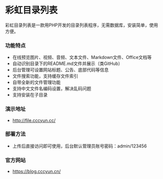 # 彩虹目录列表

彩虹目录列表是一款用PHP开发的目录列表程序，无需数据库，安装简单，使用方便。

### 功能特点

- 在线预览图片、视频、音频、文本文件、Markdown文件、Office文档等
- 自动识别目录下的README.md文件并展示（类GitHub）
- 后台管理可设置网站标题、公告、底部代码等信息
- 文件搜索功能，支持缓存文件索引
- 自带全新的文件管理功能
- 支持中文文件名编码设置，解决乱码问题
- 支持安装在子目录

### 演示地址
- http://file.cccyun.cc/

### 部署方法

- 上传后直接访问即可使用，后台默认管理员账号密码：admin/123456

### 官方网站

- https://blog.cccyun.cn/

